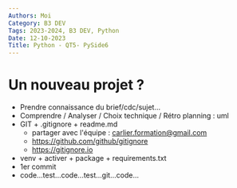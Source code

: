```yaml
---
Authors: Moi
Category: B3 DEV
Tags: 2023-2024, B3 DEV, Python
Date: 12-10-2023
Title: Python - QT5- PySide6
---
```




# Un nouveau projet ?

- Prendre connaissance du brief/cdc/sujet...
- Comprendre / Analyser / Choix technique / Rétro planning : uml
- GIT + .gitignore + readme.md
    - partager avec l'équipe : carlier.formation@gmail.com
    - https://github.com/github/gitignore
    - https://gitignore.io
- venv + activer + package + requirements.txt
- 1er commit
- code...test...code...test...git...code...